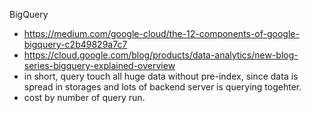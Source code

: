 BigQuery
* https://medium.com/google-cloud/the-12-components-of-google-bigquery-c2b49829a7c7
* https://cloud.google.com/blog/products/data-analytics/new-blog-series-bigquery-explained-overview
* in short, query touch all huge data without pre-index, since data is spread in storages and lots of backend server is querying togehter.
* cost by number of query run.
